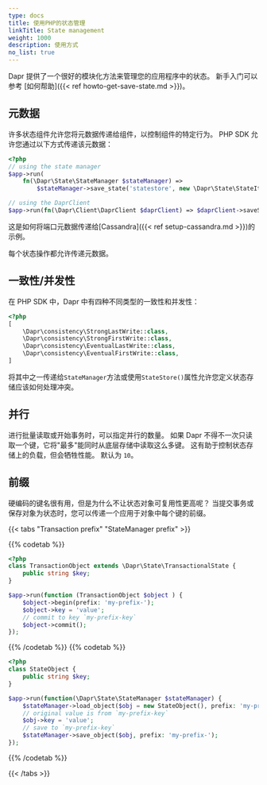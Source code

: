 ```yaml
---
type: docs
title: 使用PHP的状态管理
linkTitle: State management
weight: 1000
description: 使用方式
no_list: true
---
```


Dapr 提供了一个很好的模块化方法来管理您的应用程序中的状态。 新手入门可以参考
[如何帮助]({{< ref howto-get-save-state.md >}})。

## 元数据

许多状态组件允许您将元数据传递给组件，以控制组件的特定行为。 PHP SDK 允许您通过以下方式传递该元数据：

```php
<?php
// using the state manager
$app->run(
    fn(\Dapr\State\StateManager $stateManager) => 
        $stateManager->save_state('statestore', new \Dapr\State\StateItem('key', 'value', metadata: ['port' => '112'])));

// using the DaprClient
$app->run(fn(\Dapr\Client\DaprClient $daprClient) => $daprClient->saveState(storeName: 'statestore', key: 'key', value: 'value', metadata: ['port' => '112']))
```

这是如何将端口元数据传递给[Cassandra]({{< ref setup-cassandra.md >}})的示例。

每个状态操作都允许传递元数据。

## 一致性/并发性

在 PHP SDK 中，Dapr 中有四种不同类型的一致性和并发性：

```php
<?php
[
    \Dapr\consistency\StrongLastWrite::class, 
    \Dapr\consistency\StrongFirstWrite::class,
    \Dapr\consistency\EventualLastWrite::class,
    \Dapr\consistency\EventualFirstWrite::class,
] 
```

将其中之一传递给`StateManager`方法或使用`StateStore()`属性允许您定义状态存储应该如何处理冲突。

## 并行

进行批量读取或开始事务时，可以指定并行的数量。 如果 Dapr 不得不一次只读取一个键，它将"最多"能同时从底层存储中读取这么多键。 这有助于控制状态存储上的负载，但会牺牲性能。 默认为 `10`。

## 前缀

硬编码的键名很有用，但是为什么不让状态对象可复用性更高呢？ 当提交事务或保存对象为状态时，您可以传递一个应用于对象中每个键的前缀。

{{< tabs "Transaction prefix" "StateManager prefix" >}}

{{% codetab %}}

```php
<?php
class TransactionObject extends \Dapr\State\TransactionalState {
    public string $key;
}

$app->run(function (TransactionObject $object ) {
    $object->begin(prefix: 'my-prefix-');
    $object->key = 'value';
    // commit to key `my-prefix-key`
    $object->commit();
});
```

{{% /codetab %}}
{{% codetab %}}

```php
<?php
class StateObject {
    public string $key;
}

$app->run(function(\Dapr\State\StateManager $stateManager) {
    $stateManager->load_object($obj = new StateObject(), prefix: 'my-prefix-');
    // original value is from `my-prefix-key`
    $obj->key = 'value';
    // save to `my-prefix-key`
    $stateManager->save_object($obj, prefix: 'my-prefix-');
});
```

{{% /codetab %}}

{{< /tabs >}}
